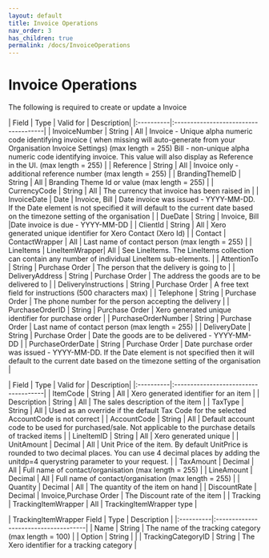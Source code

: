 ```yaml
---
layout: default
title: Invoice Operations
nav_order: 3
has_children: true
permalink: /docs/InvoiceOperations
---
```


# Invoice Operations

The following is required to create or update a Invoice

| Field  | Type               | Valid for           | Description|
|:----------|:-------------------------------------|
| InvoiceNumber      | String | All | Invoice - Unique alpha numeric code identifying invoice ( when missing will auto-generate from your Organisation Invoice Settings) (max length = 255)	Bill - non-unique alpha numeric code identifying invoice. This value will also display as Reference in the UI. (max length = 255)  |
| Reference   | String  |  All | Invoice only - additional reference number (max length = 255)                 |
| BrandingThemeID  | String  | All | Branding Theme Id or value (max length = 255)              |
| CurrencyCode  | String |  All | The currency that invoice has been raised in              |
| InvoiceDate | Date |  Invoice, Bill | Date invoice was issued - YYYY-MM-DD. If the Date element is not specified it will default to the current date based on the timezone setting of the organisation              |
| DueDate  | String |  Invoice, Bill |Date invoice is due - YYYY-MM-DD              |
| ClientId   | String |  All | Xero generated unique identifier for Xero Contact (Xero Id)              |
| Contact  | ContactWrapper |  All | Last name of contact person (max length = 255)              |
| LineItems  | LineItemWrapper|  All | See LineItems. The LineItems collection can contain any number of individual LineItem sub-elements.              |
| AttentionTo  | String |  Purchase Order | The person that the delivery is going to              |
| DeliveryAddress  | String | Purchase Order | The address the goods are to be delivered to              |
| DeliveryInstructions  | String | Purchase Order | A free text field for instructions (500 characters max)              |
| Telephone  | String | Purchase Order | The phone number for the person accepting the delivery              |
| PurchaseOrderID | String | Purchase Order | Xero generated unique identifier for purchase order              |
| PurchaseOrderNumber | String | Purchase Order | Last name of contact person (max length = 255)              |
| DeliveryDate | String | Purchase Order | Date the goods are to be delivered - YYYY-MM-DD              |
| PurchaseOrderDate | String | Purchase Order | Date purchase order was issued - YYYY-MM-DD. If the Date element is not specified then it will default to the current date based on the timezone setting of the organisation              |


| Field  | Type                         | Valid for            | Description|
|:----------|:-------------------------------------|
| ItemCode        | String | All | Xero generated identifier for an item  |
| Description        | String | All | The sales description of the item  |
| TaxType        | String | All | Used as an override if the default Tax Code for the selected AccountCode is not correct   |
| AccountCode        | String | All | Default account code to be used for purchased/sale. Not applicable to the purchase details of tracked items  |
| LineItemID        | String | All | Xero generated unique  |
| UnitAmount        | Decimal  | All | Unit Price of the item. By default UnitPrice is rounded to two decimal places. You can use 4 decimal places by adding the unitdp=4 querystring parameter to your request.  |
| TaxAmount       | Decimal | All | Full name of contact/organisation (max length = 255)  |
| LineAmount         | Decimal | All | Full name of contact/organisation (max length = 255)  |
| Quantity         | Decimal | All | The quantity of the item on hand  |
| DiscountRate            | Decimal | Invoice,Purchase Order | The Discount rate of the item  |
| Tracking        | TrackingItemWrapper | All | TrackingItemWrapper type  |


| TrackingItemWrapper Field  | Type                          | Description |
|:----------|:-------------------------------------|
| Name         | String | The name of the tracking category (max length = 100)  |
| Option          | String  | |
| TrackingCategoryID         | String | The Xero identifier for a tracking category  |
